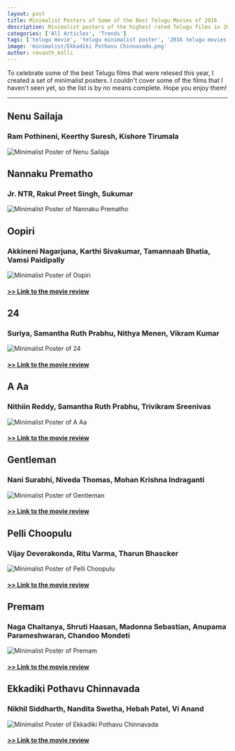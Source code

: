 ```yaml
---
layout: post
title: Minimalist Posters of Some of the Best Telugu Movies of 2016
description: Minimalist posters of the highest rated Telugu films in 2016 by Manasulo Maatalu
categories: ['All Articles', 'Trends']
tags: ['telugu movie', 'telugu minimalist poster', '2016 telugu movies', 'minimalist poster', 'a aa', 'pellichoopulu', '24', 'gentleman', 'oopiri', 'premam', 'ekkadiki pothavu chinnavada', 'nenu sailaja', 'ram pothineni', 'keerthy suresh', 'kishore tirumala']
image: 'minimalist/Ekkadiki Pothavu Chinnavada.png'
author: revanth_kolli
---
```


<p>To celebrate some of the best Telugu films that were relesed this year, I created a set of minimalist posters. I couldn't cover some of the films that I haven't seen yet, so the list is by no means complete. Hope you enjoy them!</p>
<hr>
<h2><span class="review_header">Nenu Sailaja</span></h2>
<h3>Ram Pothineni, Keerthy Suresh, Kishore Tirumala</h3>
<img class="img img-responsive" src="{{ site.baseurl }}/img/minimalist/Nenu Sailaja.png" alt="Minimalist Poster of Nenu Sailaja"/>
<h2><span class="review_header">Nannaku Prematho</span></h2>
<h3>Jr. NTR, Rakul Preet Singh, Sukumar</h3>
<img class="img img-responsive" src="{{ site.baseurl }}/img/minimalist/Nannaku Prematho.png" alt="Minimalist Poster of Nannaku Prematho"/>
<h2><span class="review_header">Oopiri</span></h2>
<h3>Akkineni Nagarjuna, Karthi Sivakumar, Tamannaah Bhatia, Vamsi Paidipally</h3>
<img class="img img-responsive" src="{{ site.baseurl }}/img/minimalist/Oopiri.png" alt="Minimalist Poster of Oopiri"/>
<h4 class="center"><a href="{{ site.baseurl }}/Oopiri-A-Breath-of-Fresh-Air/" target="_blank">>> Link to the movie review</a></h4>
<h2><span class="review_header">24</span></h2>
<h3>Suriya, Samantha Ruth Prabhu, Nithya Menen, Vikram Kumar</h3>
<img class="img img-responsive" src="{{ site.baseurl }}/img/minimalist/24.png" alt="Minimalist Poster of 24"/>
<h4 class="center"><a href="{{ site.baseurl }}/24-Time-Travel-Evil-Twin-and-an-Absurd-Romance/" target="_blank">>> Link to the movie review</a></h4>
<h2><span class="review_header">A Aa</span></h2>
<h3>Nithiin Reddy, Samantha Ruth Prabhu, Trivikram Sreenivas</h3>
<img class="img img-responsive" src="{{ site.baseurl }}/img/minimalist/A Aa.png" alt="Minimalist Poster of A Aa"/>
<h4 class="center"><a href="{{ site.baseurl }}/A-Aa-Another-Feel-Good-Trivikram-Family-Entertainer/" target="_blank">>> Link to the movie review</a></h4>
<h2><span class="review_header">Gentleman</span></h2>
<h3>Nani Surabhi, Niveda Thomas, Mohan Krishna Indraganti</h3>
<img class="img img-responsive" src="{{ site.baseurl }}/img/minimalist/Gentleman.png" alt="Minimalist Poster of Gentleman"/>
<h4 class="center"><a href="{{ site.baseurl }}/Gentleman-Suspenseful-Love-Stories/" target="_blank">>> Link to the movie review</a></h4>
<h2><span class="review_header">Pelli Choopulu</span></h2>
<h3>Vijay Deverakonda, Ritu Varma, Tharun Bhascker</h3>
<img class="img img-responsive" src="{{ site.baseurl }}/img/minimalist/Pelli Choopulu.png" alt="Minimalist Poster of Pelli Choopulu"/>
<h4 class="center"><a href="{{ site.baseurl }}/Pelli-Choopulu-Simple-and-Sound/" target="_blank">>> Link to the movie review</a></h4>
<h2><span class="review_header">Premam</span></h2>
<h3>Naga Chaitanya, Shruti Haasan, Madonna Sebastian, Anupama Parameshwaran, Chandoo Mondeti</h3>
<img class="img img-responsive" src="{{ site.baseurl }}/img/minimalist/Premam.png" alt="Minimalist Poster of Premam"/>
<h4 class="center"><a href="{{ site.baseurl }}/Premam/" target="_blank">>> Link to the movie review</a></h4>
<h2><span class="review_header">Ekkadiki Pothavu Chinnavada</span></h2>
<h3>Nikhil Siddharth, Nandita Swetha, Hebah Patel, Vi Anand</h3>
<img class="img img-responsive" src="{{ site.baseurl }}/img/minimalist/Ekkadiki Pothavu Chinnavada.png" alt="Minimalist Poster of Ekkadiki Pothavu Chinnavada"/>
<h4 class="center"><a href="{{ site.baseurl }}/Ekkadiki-Pothavu-Chinnavada/" target="_blank">>> Link to the movie review</a></h4>
